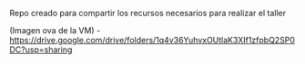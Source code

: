 Repo creado para compartir los recursos necesarios para realizar el taller

(Imagen ova de la VM) - https://drive.google.com/drive/folders/1q4v36YuhvxOUtlaK3XIf1zfpbQ2SP0DC?usp=sharing
